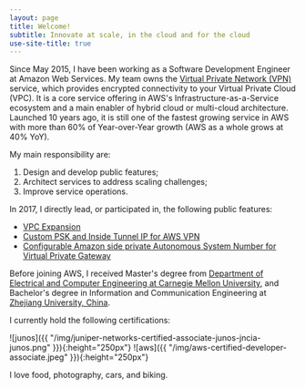 ```yaml
---
layout: page
title: Welcome!
subtitle: Innovate at scale, in the cloud and for the cloud
use-site-title: true
---
```


Since May 2015, I have been working as a Software Development Engineer at Amazon Web Services. My team owns the [Virtual Private Network (VPN)](http://docs.aws.amazon.com/AmazonVPC/latest/UserGuide/vpn-connections.html) service, which provides encrypted connectivity to your Virtual Private Cloud (VPC). It is a core service offering in AWS's Infrastructure-as-a-Service ecosystem and a main enabler of hybrid cloud or multi-cloud architecture. Launched 10 years ago, it is still one of the fastest growing service in AWS with more than 60% of Year-over-Year growth (AWS as a whole grows at 40% YoY).

My main responsibility are:
1. Design and develop public features;
1. Architect services to address scaling challenges;
1. Improve service operations.

In 2017, I directly lead, or participated in, the following public features:
* [VPC Expansion](https://aws.amazon.com/about-aws/whats-new/2017/08/amazon-virtual-private-cloud-vpc-now-allows-customers-to-expand-their-existing-vpcs/)
* [Custom PSK and Inside Tunnel IP for AWS VPN](https://aws.amazon.com/about-aws/whats-new/2017/10/aws-vpn-update-custom-psk-inside-tunnel-ip-and-sdk-update/)
* [Configurable Amazon side private Autonomous System Number for Virtual Private Gateway](https://aws.amazon.com/about-aws/whats-new/2017/10/now-you-can-configure-amazon-side-private-autonomous-system-number-for-your-virtual-private-gateway/)

Before joining AWS, I received Master's degree from [Department of Electrical and Computer Engineering at Carnegie Mellon University](http://www.ece.cmu.edu/), and Bachelor's degree in Information and Communication Engineering at [Zhejiang University, China](http://www.zju.edu.cn/english/).

I currently hold the following certifications:

![junos]({{ "/img/juniper-networks-certified-associate-junos-jncia-junos.png" }}){:height="250px"}
![aws]({{ "/img/aws-certified-developer-associate.jpeg" }}){:height="250px"}

I love food, photography, cars, and biking.